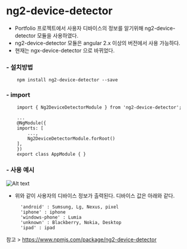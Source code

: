 # ng2-device-detector

* Portfolio 프로젝트에서 사용자 디바이스의 정보를 알기위해 ng2-device-detector 모듈을 사용하였다.
* ng2-device-detector 모듈은 angular 2.x 이상의 버전에서 사용 가능하다.
* 현재는 ngx-device-detector 으로 바뀌었다.


### - 설치방법

        npm install ng2-device-detector --save


### - import

        import { Ng2DeviceDetectorModule } from 'ng2-device-detector';

        ...
        @NgModule({
        imports: [
            ...,
            Ng2DeviceDetectorModule.forRoot()
        ],
        })
        export class AppModule { }


### - 사용 예시


![Alt text](./exampleImage/device-info.png)

* 위와 같이 사용자의 디바이스 정보가 출력된다.
디바이스 값은 아래와 같다.

        'android' : Sumsung, Lg, Nexus, pixel
        'iphone' : iphone
        'windows-phone' : Lumia
        'unknown' : Blackberry, Nokia, Desktop
        'ipad' : ipad



참고 > https://www.npmjs.com/package/ng2-device-detector